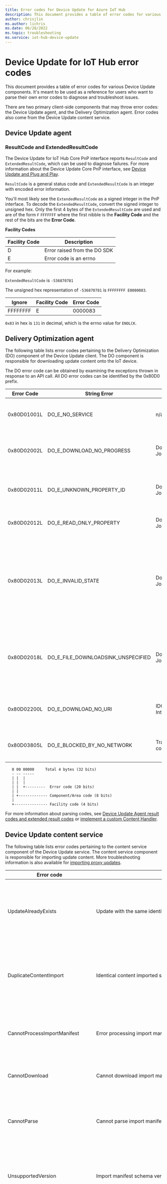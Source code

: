 ```yaml
---
title: Error codes for Device Update for Azure IoT Hub
description: This document provides a table of error codes for various Device Update components.
author: chrisjlin
ms.author: lichris
ms.date: 06/28/2022
ms.topic: troubleshooting
ms.service: iot-hub-device-update
---
```


# Device Update for IoT Hub error codes

This document provides a table of error codes for various Device Update components. It's meant to be used as a reference for users who want to parse their own error codes to diagnose and troubleshoot issues.

There are two primary client-side components that may throw error codes: the Device Update agent, and the Delivery Optimization agent. Error codes also come from the Device Update content service.

## Device Update agent

### ResultCode and ExtendedResultCode

The Device Update for IoT Hub Core PnP interface reports `ResultCode` and `ExtendedResultCode`, which can be used to diagnose failures. For more information about the Device Update Core PnP interface, see [Device Update and Plug and Play](device-update-plug-and-play.md).

`ResultCode` is a general status code and `ExtendedResultCode` is an integer with encoded error information.

You'll most likely see the `ExtendedResultCode` as a signed integer in the PnP interface. To decode the `ExtendedResultCode`, convert the signed integer to
unsigned hex. Only the first 4 bytes of the `ExtendedResultCode` are used and are of the form `F` `FFFFFFF` where the first nibble is the **Facility Code** and
the rest of the bits are the **Error Code**.

**Facility Codes**

| Facility Code     | Description  |
|-------------------|--------------|
| D                 | Error raised from the DO SDK|
| E                 | Error code is an errno |


For example:

`ExtendedResultCode` is `-536870781`

The unsigned hex representation of `-536870781` is `FFFFFFFF E0000083`.

| Ignore    | Facility Code  | Error Code   |
|-----------|----------------|--------------|
| FFFFFFFF  | E              | 0000083      |

`0x83` in hex is `131` in decimal, which is the errno value for `ENOLCK`.

## Delivery Optimization agent
The following table lists error codes pertaining to the Delivery Optimization (DO) component of the Device Update client. The DO component is responsible for downloading update content onto the IoT device.

The DO error code can be obtained by examining the exceptions thrown in response to an API call. All DO error codes can be identified by the 0x80D0 prefix.

| Error Code  | String Error                       | Type                 | Description |
|-------------|------------------------------------|----------------------|-------------|
| 0x80D01001L | DO_E_NO_SERVICE                    | n/a                  | Delivery Optimization was unable to provide the service |
| 0x80D02002L | DO_E_DOWNLOAD_NO_PROGRESS          | Download Job         | Download of a file saw no progress within the defined period |
| 0x80D02011L | DO_E_UNKNOWN_PROPERTY_ID           | Download Job         | SetProperty() or GetProperty() called with an unknown property ID |
| 0x80D02012L | DO_E_READ_ONLY_PROPERTY            | Download Job         | Unable to call SetProperty() on a read-only property |
| 0x80D02013L | DO_E_INVALID_STATE                 | Download Job         | The requested action is not allowed in the current job state. The job might have been canceled or completed transferring. It is in a read-only state now. |
| 0x80D02018L | DO_E_FILE_DOWNLOADSINK_UNSPECIFIED | Download Job         | Unable to start a download because no download sink (either local file or stream interface) was specified |
| 0x80D02200L | DO_E_DOWNLOAD_NO_URI               | IDODownload Interface| The download was started without providing a URI |
| 0x80D03805L | DO_E_BLOCKED_BY_NO_NETWORK         | Transient conditions | Download paused due to loss of network connectivity |
```text  
   0 00 00000     Total 4 bytes (32 bits)
   - -- -----
   | |  |
   | |  |
   | |  +---------  Error code (20 bits)
   | |
   | +------------- Component/Area code (8 bits)
   |
   +--------------- Facility code (4 bits) 
 ```

For more information about parsing codes, see [Device Update Agent result codes and extended result codes](https://github.com/Azure/iot-hub-device-update/tree/main/docs/agent-reference/device-update-agent-extended-result-codes.md) or [implement a custom Content Handler](https://github.com/Azure/iot-hub-device-update/blob/main/src/extensions/inc/aduc/content_handler.hpp).

## Device Update content service

The following table lists error codes pertaining to the content service component of the Device Update service. The content service component is responsible for importing update content. More troubleshooting information is also available for [importing proxy updates](device-update-proxy-update-troubleshooting.md).

| Error code | String error | Next steps |
|--|--|--|
| UpdateAlreadyExists | Update with the same identity already exists. | Make sure you're importing an update that hasn’t already been imported into this instance of Device Update for IoT Hub. |
| DuplicateContentImport | Identical content imported simultaneously multiple times. | Make sure you're importing an update that hasn’t already been imported into this instance of Device Update for IoT Hub. |
| CannotProcessImportManifest | Error processing import manifest. | Refer to [import concepts](import-concepts.md) and [import update](create-update.md) documentation for proper import manifest formatting. |
| CannotDownload | Cannot download import manifest. | Check to make sure the URL for the import manifest file is still valid. |
| CannotParse | Cannot parse import manifest. | Check your import manifest for accuracy against the schema defined in the [import update](create-update.md) documentation. |
| UnsupportedVersion | Import manifest schema version is not supported. | Make sure your import manifest is using the latest schema defined in the [import update](create-update.md) documentation. |
| Error importing update due to exceeded limit. | Cannot import additional update provider. | You've reached a [limit](device-update-limits.md) on the number of different __providers__ allowed in your instance of Device Update for IoT Hub. Delete some updates from your instance and try again. |
| Error importing update due to exceeded limit. | Cannot import additional update name for the specified provider. | You've reached a [limit](device-update-limits.md) on the number of different __names__ allowed under one provider in your instance of Device Update for IoT Hub. Delete some updates from your instance and try again. |
| Error importing update due to exceeded limit. | Cannot import additional update version for the specified provider and name. | You've reached a [limit](device-update-limits.md) on the number of different __versions__ allowed under one provider and name in your instance of Device Update for IoT Hub. Delete some updates with that name from your instance and try again. |
| Error importing update due to exceeded limit. | Cannot import additional update provider with the specified compatibility.<br><br>_or_<br><br>Cannot import additional update name with the specified compatibility.<br><br>_or_<br><br>Cannot import additional update version with the specified compatibility. | When defining [compatibility properties](import-schema.md#compatibility-object) in an import manifest, keep in mind that Device Update for IoT Hub supports a single provider and name combination for a given set of compatibility properties. If you try to use the same compatibility properties with more than one provider/name combination, you'll see these errors. To resolve this issue, make sure that all updates for a given device (as defined by compatibility properties) use the same provider and name. |
| CannotProcessUpdateFile | Error processing source file. |  |
| ContentFileCannotDownload | Cannot download source file. | Check to make sure the URL for the update file(s) is still valid. |
| SourceFileMalwareDetected | A known malware signature was detected in a file being imported. | Content imported into Device Update for IoT Hub is scanned for malware by several different mechanisms. If a known malware signature is identified, the import fails and a unique error message is returned. The error message contains the description of the malware signature, and a file hash for each file where the signature was detected. You can use the file hash to find the exact file being flagged, and use the description of the malware signature to check that file for malware. <br><br>Once you have removed the malware from any files being imported, you can start the import process again. |
| SourceFilePendingMalwareAnalysis | A signature was detected in a file being imported that may indicate malware is present. | Content imported into Device Update for IoT Hub is scanned for malware by several different mechanisms. The import fails if a scan signature has characteristics of malware, even if there is not an exact match to known malware. When this occurs, a unique error message is returned. The error message contains the description of the suspected malware signature, and a file hash for each file where the signature was detected. You can use the file hash to find the exact file being flagged, and use the description of the malware signature to check that file for malware.<br><br>Once you've removed the malware from any files being imported, you can start the import process again. If you're certain your files are free of malware and continue to see this error, use the [Contact Microsoft Support](troubleshoot-device-update.md#contact) process. |

## Next steps

[Troubleshoot issues with Device Update](.\troubleshoot-device-update.md)
